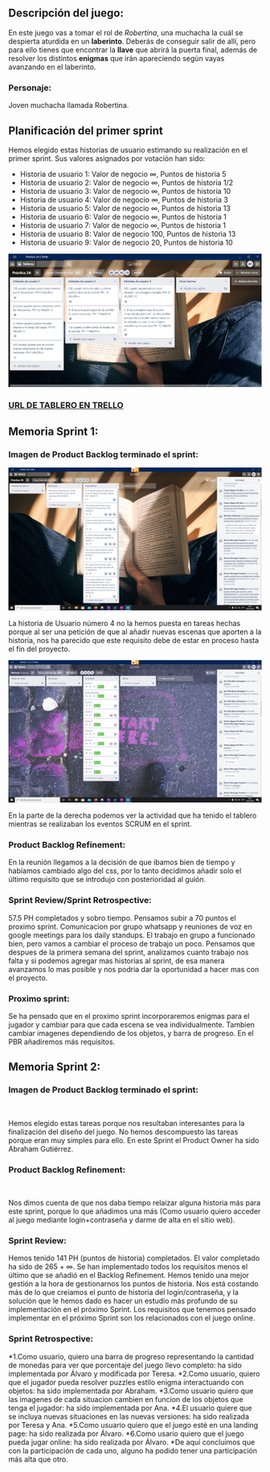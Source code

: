 ## Descripción del juego:


En este juego vas a tomar el rol de *Robertina*, una muchacha la cuál se despierta aturdida en un **laberinto**. Deberás de conseguir salir de allí, pero para ello tienes que encontrar la **llave** que abrirá la puerta final, además de resolver los distintos **enigmas** que irán apareciendo según vayas avanzando en el laberinto.


### Personaje:

Joven muchacha llamada Robertina.

## Planificación del primer sprint 

Hemos elegido estas historias de usuario estimando su realización en el primer sprint. Sus valores asignados por votación han sido:

* Historia de usuario 1: Valor de negocio ∞, Puntos de historia 5
* Historia de usuario 2: Valor de negocio ∞, Puntos de historia 1/2
* Historia de usuario 3: Valor de negocio ∞, Puntos de historia 10
* Historia de usuario 4: Valor de negocio ∞, Puntos de historia 3
* Historia de usuario 5: Valor de negocio ∞, Puntos de historia 13
* Historia de usuario 6: Valor de negocio ∞, Puntos de historia 1
* Historia de usuario 7: Valor de negocio ∞, Puntos de historia 1
* Historia de usuario 8: Valor de negocio 100, Puntos de historia 13
* Historia de usuario 9: Valor de negocio 20, Puntos de historia 10


<img src="Captura de pantalla (99).png">


### [URL DE TABLERO EN TRELLO](https://trello.com/b/9Db6VUtc)

## Memoria Sprint 1:

### Imagen de Product Backlog terminado el sprint:

<img src="Captura de pantalla (50).png">

La historia de Usuario número 4 no la hemos puesta en tareas hechas porque al ser una petición de que al añadir nuevas escenas que aporten a la historia, nos ha parecido que este requisito debe de estar en proceso hasta el fin del proyecto.

<img src="Captura de pantalla (49).png">

En la parte de la derecha podemos ver la actividad que ha tenido el tablero mientras se realizaban los eventos SCRUM en el sprint.

### Product Backlog Refinement:
En la reunión llegamos a la decisión de que ibamos bien de tiempo y habíamos cambiado algo del css, por lo tanto decidimos añadir solo el último requisito que se introdujo con posterioridad al guión.

### Sprint Review/Sprint Retrospective:
57.5 PH completados y sobro tiempo. Pensamos subir a 70 puntos el proximo sprint. Comunicacion por grupo whatsapp y reuniones de voz en google meetings para los daily standups. El trabajo en grupo a funcionado bien, pero vamos a cambiar el proceso de trabajo un poco. Pensamos que despues de la primera semana del sprint, analizamos cuanto trabajo nos falta y si podemos agregar mas historias al sprint, de esa manera avanzamos lo mas posible y nos podria dar la oportunidad a hacer mas con el proyecto.

### Proximo sprint:
Se ha pensado que en el proximo sprint incorporaremos enigmas para el jugador y cambiar para que cada escena se vea individualmente. Tambien cambiar imagenes dependiendo de los objetos, y barra de progreso. En el PBR añadiremos más requisitos.

## Memoria Sprint 2:

### Imagen de Product Backlog terminado el sprint:
<img src="">

Hemos elegido estas tareas porque nos resultaban interesantes para la finalización del diseño del juego. No hemos descompuesto las tareas porque eran muy simples para ello. En este Sprint el Product Owner ha sido Abraham Gutiérrez.

### Product Backlog Refinement:
<img src="">

Nos dimos cuenta de que nos daba tiempo relaizar alguna historia más para este sprint, porque lo que añadimos una más (Como usuario quiero acceder al juego mediante login+contraseña y darme de alta en el  sitio web).

### Sprint Review:
Hemos tenido 141 PH (puntos de historia) completados. El valor completado ha sido de 265 + ∞.
Se han implementado todos los requisitos menos el último que se añadió en el Backlog Refinement.
Hemos tenido una mejor gestión a la hora de gestionarnos los puntos de historia. Nos está costando más de lo que creíamos el punto de historia del login/contraseña, y la solución que le hemos dado es hacer un estudio más profundo de su implementación en el próximo Sprint.
Los requisitos que tenemos pensado implementar en el próximo Sprint son los relacionados con el juego online.

### Sprint Retrospective:
*1.Como usuario, quiero una barra de progreso representando la cantidad de monedas para ver que porcentaje del juego llevo completo: ha sido implementada por Álvaro y modificada por Teresa.
*2.Como usuario, quiero que el jugador pueda resolver puzzles estilo enigma interactuando con objetos: ha sido implementada por Abraham.
*3.Como usuario quiero que las imagenes de cada situacion cambien en funcion de los objetos que tenga el jugador: ha sido implementada por Ana.
*4.El usuario quiere que se incluya nuevas situaciones en las nuevas versiones: ha sido realizada por Teresa y Ana.
*5.Como usuario quiero que el juego esté en una landing page: ha sido realizada por Álvaro.
*6.Como usario quiero que el juego pueda jugar online: ha sido realizada por Álvaro.
*De aquí concluimos que con la participación de cada uno, alguno ha podido tener una participación más alta que otro.
